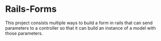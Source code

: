 # Rails-Forms
This project consists multiple ways to build a form in rails that can send parameters to a controller so that it can build an instance of a model with those parameters.
